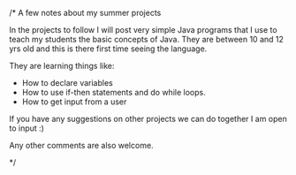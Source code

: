 /* A few notes about my summer projects

In the projects to follow I will post very simple Java programs that I use to teach my students the basic 
concepts of Java. They are between 10 and 12 yrs old and this is there first time seeing the language.

They are learning things like: 
- How to declare variables 
- How to use if-then statements and do while loops.
- How to get input from a user

If you have any suggestions on other projects we can do together I am open to input :)

Any other comments are also welcome.

*/

